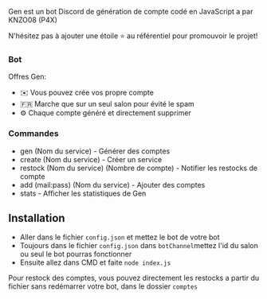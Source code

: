 

Gen est un bot Discord de génération de compte codé en JavaScript a par  KNZO08 (P4X)

N'hésitez pas à ajouter une étoile ⭐ au référentiel pour promouvoir le projet!

### Bot

Offres Gen:
*   ✉️ Vous pouvez crée vos propre compte
*   🇫🇷 Marche que sur un seul salon pour évité le spam
*   ⚙️ Chaque compte généré et directement supprimer

### Commandes

* gen (Nom du service) - Générer des comptes
* create (Nom du service) - Créer un service
* restock (Nom du service) (Nombre de compte) - Notifier les restocks de compte
* add (mail:pass) (Nom du service) - Ajouter des comptes
* stats - Afficher les statistiques de Gen

## Installation

* Aller dans le fichier `config.json` et mettez le bot de votre bot
* Toujours dans le fichier `config.json` dans `botChannel`mettez l'id du salon ou seul le bot pourras fonctionner
* Ensuite allez dans CMD et faite `node index.js`

Pour restock des comptes, vous pouvez directement les restocks a partir du fichier sans redémarrer votre bot, dans le dossier `comptes`


